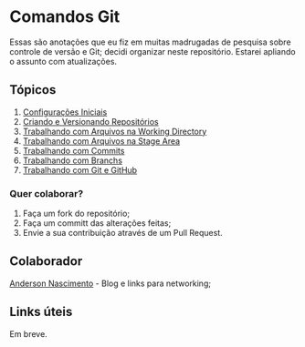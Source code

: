# Comandos Git

Essas são anotações que eu fiz em muitas madrugadas de pesquisa sobre controle de versão e Git; decidi organizar neste repositório. Estarei apliando o assunto com atualizações.

## Tópicos

1. [Configurações Iniciais](https://github.com/theandersonn/comandos-git/blob/master/1-configuracoes-iniciais.md)
2. [Criando e Versionando Repositórios](https://github.com/theandersonn/comandos-git/blob/master/2-criando-e-versionando-repositorios.md)
3. [Trabalhando com Arquivos na Working Directory](https://github.com/theandersonn/comandos-git/blob/master/3-trabalhando-com-arquivos-na-working-directory.md)
4. [Trabalhando com Arquivos na Stage Area](https://github.com/theandersonn/comandos-git/blob/master/4-trabalhando-com-arquivos-na-stage-area.md)
5. [Trabalhando com Commits](https://github.com/theandersonn/comandos-git/blob/master/5-trabalhando-com-commits.md)
6. [Trabalhando com Branchs](https://github.com/theandersonn/comandos-git/blob/master/6-trabalhando-com-branchs.md)
7. [Trabalhando com Git e  GitHub](https://github.com/theandersonn/comandos-git/blob/master/7-trabalhando-com-git-e-github.md)

### Quer colaborar?

1. Faça um fork do repositório;
2. Faça um committ das alterações feitas;
3. Envie a sua contribuição através de um Pull Request.

Colaborador
--------------
[Anderson Nascimento](http://www.andersonn.com.br) - Blog e links para networking;

Links úteis 
-------------------
Em breve.
